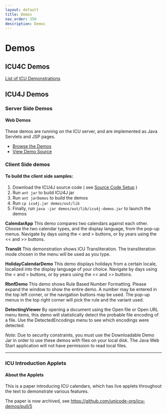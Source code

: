 ```yaml
---
layout: default
title: Demos
nav_order: 350
description: Demos
---
```


<!--
Copyright (C) 2016 and later: Unicode, Inc. and others.	Copyright (C) 2016 and later: Unicode, Inc. and others.
License & terms of use: http://www.unicode.org/copyright.html	License & terms of use: http://www.unicode.org/copyright.html
-->

# Demos

## ICU4C Demos

[List of ICU Demonstrations](https://icu4c-demos.unicode.org/icu-bin/icudemos)

## ICU4J Demos

### Server Side Demos

#### Web Demos

These demos are running on the ICU server, and are implemented as Java Servlets
and JSP pages.

*   [Browse the Demos](http://demo.icu-project.org/icu4jweb/)
*   [View Demo Source](https://github.com/unicode-org/icu-demos/tree/master/icu4jweb/)

### Client Side demos

#### To build the client side samples:

1.  Download the ICU4J source code ( see [Source Code Setup](../devsetup/source) )
2.  Run `ant jar` to build ICU4J jar
3.  Run `ant jarDemos` to build the demos
4.  Run `cp icu4j.jar demos/out/lib`
5.  Finally, run `java -jar demos/out/lib/icu4j-demos.jar` to launch the demos

**CalendarApp** This demo compares two calendars against each other. Choose the
two calendar types, and the display language, from the pop-up menus. Navigate by
days using the < and > buttons, or by years using the << and >> buttons.

**Translit** This demonstration shows ICU Transliteration. The transliteration
mode chosen in the menu will be used as you type.

**HolidayCalendarDemo** This demo displays holidays from a certain locale,
localized into the display language of your choice. Navigate by days using the <
and > buttons, or by years using the << and >> buttons.

**RbnfDemo** This demo shows Rule Based Number Formatting. Please expand the
window to show the entire demo. A number may be entered in the top left corner,
or the navigation buttons may be used. The pop-up menus in the top right corner
will pick the rule and the variant used.

**DetectingViewer** By opening a document using the Open file or Open URL menu
items, this demo will statistically detect the probable file encoding of a file.
Use the DetectedEncodings menu to see which encodings were detected.

*Note:* Due to security constraints, you must use the Downloadable Demo Jar in
order to use these demos with files on your local disk. The Java Web Start
application will not have permission to read local files.

---

### ICU Introduction Applets

#### About the Applets

This is a paper introducing ICU calendars, which has live applets throughout the
text to demonstrate various features.

The paper is now archived, see <https://github.com/unicode-org/icu-demos/pull/5>
